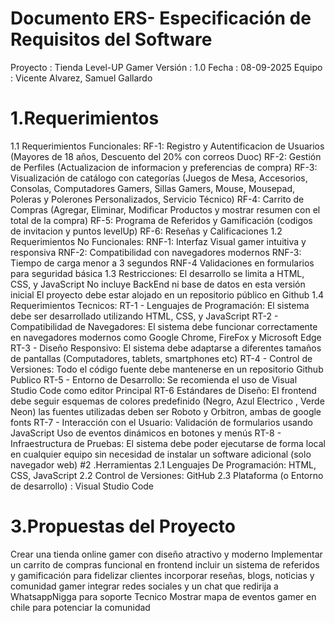 # Documento ERS- Especificación de Requisitos del Software


Proyecto : Tienda Level-UP Gamer
Versión : 1.0 
Fecha : 08-09-2025 
Equipo : Vicente Alvarez, Samuel Gallardo
# 1.Requerimientos
  1.1 Requerimientos Funcionales:
  RF-1: Registro y Autentificacion de Usuarios (Mayores de 18 años, Descuento del 20% con correos Duoc)
  RF-2: Gestión de Perfiles (Actualizacion de informacion y preferencias de compra)
  RF-3: Visualización de catálogo con categorías (Juegos de Mesa, Accesorios, Consolas, Computadores Gamers, Sillas Gamers, Mouse, Mousepad, Poleras y Polerones Personalizados, Servicio Técnico)
  RF-4: Carrito de Compras (Agregar, Eliminar, Modificar Productos y mostrar resumen con el total de la compra)
  RF-5: Programa de Referidos y Gamificación (codigos de invitacion y puntos levelUp)
  RF-6: Reseñas y Calificaciones
1.2 Requerimientos No Funcionales:
  RNF-1: Interfaz Visual gamer intuitiva y responsiva
  RNF-2: Compatibilidad con navegadores modernos
  RNF-3:  Tiempo de carga menor a 3 segundos
  RNF-4 Validaciones en formularios para seguridad básica
1.3 Restricciones:
  El desarrollo se limita a HTML, CSS, y JavaScript
  No incluye BackEnd ni base de datos en esta versión inicial
  El proyecto debe estar alojado en un repositorio público en Github
1.4 Requerimientos Tecnicos:
  RT-1 - Lenguajes de Programación: 
  El sistema debe ser desarrollado utilizando HTML, CSS, y JavaScript
  RT-2 - Compatibilidad de Navegadores:
   El sistema debe funcionar correctamente en navegadores modernos como Google Chrome, FireFox y Microsoft Edge
  RT-3 - Diseño Responsivo: 
  El sistema debe adaptarse a diferentes tamaños de pantallas (Computadores, tablets, smartphones etc)
  RT-4 - Control de Versiones:
  Todo el código fuente debe mantenerse en un repositorio Github Publico 
  RT-5 - Entorno de Desarrollo:
  Se recomienda el uso de Visual Studio Code como editor Principal
  RT-6 Estándares de Diseño:
  El frontend debe seguir esquemas de colores predefinido (Negro, Azul Electrico , Verde Neon)
  las fuentes utilizadas deben ser Roboto y Orbitron, ambas de google fonts
  RT-7 - Interacción con el Usuario:
  Validación de formularios usando JavaScript
  Uso de eventos dinámicos en botones y menús
  RT-8 - Infraestructura de Pruebas:
  El sistema debe poder ejecutarse de forma local en cualquier equipo sin necesidad de instalar un software adicional (solo navegador web)
#2 .Herramientas
2.1 Lenguajes De Programación: HTML, CSS, JavaScript
  2.2 Control de Versiones: GitHub
  2.3 Plataforma (o Entorno de desarrollo) : Visual Studio Code
# 3.Propuestas del Proyecto
  Crear una tienda online gamer con diseño atractivo y moderno
  Implementar un carrito de compras funcional en frontend
  incluir un sistema de referidos y gamificación para fidelizar clientes
  incorporar reseñas, blogs, noticias y comunidad gamer
  integrar redes sociales y un chat que redirija a WhatsappNigga para soporte Tecnico
  Mostrar mapa de eventos gamer en chile para potenciar la comunidad 

